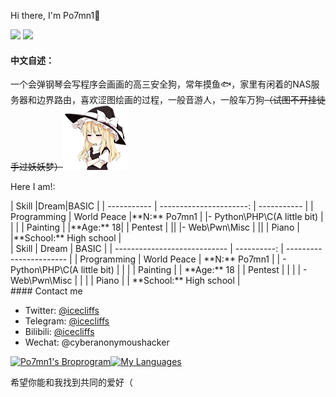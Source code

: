 Hi there, I'm Po7mn1👋

[![](https://img.shields.io/badge/Blog-@Po7mn1's-yellow.svg)](https://blog.icecliffs.cn/) [![](https://img.shields.io/badge/Status-@Server-blue.svg)](https://www.icecliffs.cn/status)

#### 中文自述：

一个会弹钢琴会写程序会画画的高三安全狗，常年摸鱼🐟，家里有闲着的NAS服务器和边界路由，喜欢涩图绘画的过程，一般音游人，一般车万狗~~（试图不开挂徒手过妖妖梦）~~<img src="https://github.com/icecliffs/icecliffs/blob/master/assert/2a7bae05dd0ae74bc3fbf2cd8d22897c12f8c067.png?raw=true" alt="2a7bae05dd0ae74bc3fbf2cd8d22897c12f8c067"/>

Here I am!: 
<div>
<div style="float:left">
| Skill       |Dream|BASIC  |
| ----------- | ----------------------: | ----------- |
| Programming | World Peace |**N:** Po7mn1 |
|- Python\PHP\C(A little bit) |  | |
| Painting    |           |**Age:** 18|
| Pentest | ||
|- Web\Pwn\Misc | ||
| Piano       |  |**School:** High school  |
</div>
<div style="float:right">
| Skill                        |       Dream | BASIC                   |
| ---------------------------- | ----------: | ----------------------- |
| Programming                  | World Peace | **N:** Po7mn1           |
| - Python\PHP\C(A little bit) |             |                         |
| Painting                     |             | **Age:** 18             |
| Pentest                      |             |                         |
| - Web\Pwn\Misc               |             |                         |
| Piano                        |             | **School:** High school |
</div>
</div>
#### Contact me

- Twitter: [@icecliffs](https://twitter.com/icecliffs)
- Telegram: [@icecliffs](https://t.me/icecliffs)
- Bilibili: [@icecliffs](https://space.bilibili.com/28645589/)
- Wechat: @cyberanonymoushacker

[![Po7mn1's Broprogram](https://github-readme-stats.vercel.app/api?username=icecliffs&theme=great-gatsby&show_icons=true)]()[![My Languages](https://github-readme-stats.vercel.app/api/top-langs/?username=icecliffs&layout=compact&theme=calm&show_icons=true)](https://github.com/anuraghazra/github-readme-stats)

希望你能和我找到共同的爱好（